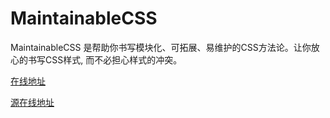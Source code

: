 # MaintainableCSS

MaintainableCSS 是帮助你书写模块化、可拓展、易维护的CSS方法论。让你放心的书写CSS样式, 而不必担心样式的冲突。

[在线地址](http://taoche.github.io/maintainablecss.cn)

[源在线地址](http://maintainablecss.com)
